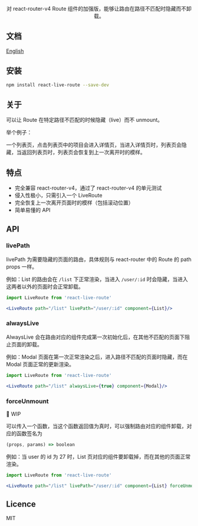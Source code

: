 <p align="center">
对 react-router-v4 Route 组件的加强版，能够让路由在路径不匹配时隐藏而不卸载。

</p>

## 文档

[English](./docs/README-zh.md)

## 安装

```bash
npm install react-live-route --save-dev
```

## 关于

可以让 Route 在特定路径不匹配的时候隐藏（live）而不 unmount。

举个例子：

一个列表页，点击列表页中的项目会进入详情页，当进入详情页时，列表页会隐藏，当返回列表页时，列表页会恢复到上一次离开时的模样。

## 特点

- 完全兼容 react-router-v4，通过了 react-router-v4 的单元测试
- 侵入性极小，只需引入一个 LiveRoute
- 完全恢复上一次离开页面时的模样（包括滚动位置）
- 简单易懂的 API

## API

### livePath

livePath 为需要隐藏的页面的路由，具体规则与 react-router 中的 Route 的 path props 一样。

例如：List 的路由会在 `/list` 下正常渲染，当进入 `/user/:id` 时会隐藏，当进入这两者以外的页面时会正常卸载。

```jsx
import LiveRoute from 'react-live-route'

<LiveRoute path="/list" livePath="/user/:id" component={List}/>
```

### alwaysLive

AlwaysLive 会在路由对应的组件完成第一次初始化后，在其他不匹配的页面下阻止页面的卸载。

例如：Modal 页面在第一次正常渲染之后，进入路径不匹配的页面时隐藏，而在 Modal 页面正常的更新渲染。

```jsx
import LiveRoute from 'react-live-route'

<LiveRoute path="/list" alwaysLive={true} component={Modal}/>
```

### forceUnmount

🚸 WIP

可以传入一个函数，当这个函数返回值为真时，可以强制路由对应的组件卸载，对应的函数签名为

```js
(props, params) => boolean
```

例如：当 user 的 id 为 27 时，List 页对应的组件要卸载掉，而在其他的页面正常渲染。

```jsx
import LiveRoute from 'react-live-route'

<LiveRoute path="/list" livePath="/user/:id" component={List} forceUnmount={(props, params)=> params.id === 27}/>
```

## Licence

MIT